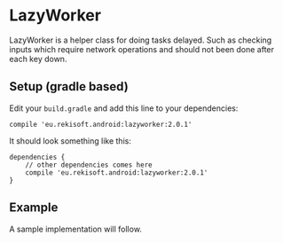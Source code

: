 LazyWorker
==========

LazyWorker is a helper class for doing tasks delayed. Such as checking inputs which require network
operations and should not been done after each key down.

## Setup (gradle based)

Edit your `build.gradle` and add this line to your dependencies:

    compile 'eu.rekisoft.android:lazyworker:2.0.1'

It should look something like this:

    dependencies {
        // other dependencies comes here
        compile 'eu.rekisoft.android:lazyworker:2.0.1'
    }

## Example
A sample implementation will follow.
